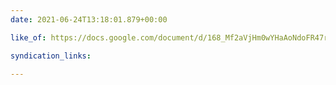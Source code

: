 ```yaml
---
date: 2021-06-24T13:18:01.879+00:00

like_of: https://docs.google.com/document/d/168_Mf2aVjHm0wYHaAoNdoFR47r7Ilpjj1HuD95hR4LM/edit

syndication_links:

---
```


